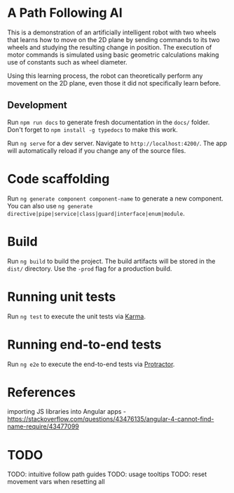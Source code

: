 
# A Path Following AI

This is a demonstration of an artificially intelligent robot with two wheels that learns how to move on the 2D plane by sending commands to its two wheels and studying the resulting change in position. The execution of motor commands is simulated using basic geometric calculations making use of constants such as wheel diameter. 

Using this learning process, the robot can theoretically perform any movement on the 2D plane, even those it did not specifically learn before. 

## Development 

Run `npm run docs` to generate fresh documentation in the `docs/` folder.   
Don't forget to `npm install -g typedocs` to make this work.

Run `ng serve` for a dev server. Navigate to `http://localhost:4200/`. The app will automatically reload if you change any of the source files.

# Code scaffolding

Run `ng generate component component-name` to generate a new component. You can also use `ng generate directive|pipe|service|class|guard|interface|enum|module`.

# Build

Run `ng build` to build the project. The build artifacts will be stored in the `dist/` directory. Use the `-prod` flag for a production build.

# Running unit tests

Run `ng test` to execute the unit tests via [Karma](https://karma-runner.github.io).

# Running end-to-end tests

Run `ng e2e` to execute the end-to-end tests via [Protractor](http://www.protractortest.org/).

# References

importing JS libraries into Angular apps - https://stackoverflow.com/questions/43476135/angular-4-cannot-find-name-require/43477099 

# TODO

TODO: intuitive follow path guides
TODO: usage tooltips
TODO: reset movement vars when resetting all
